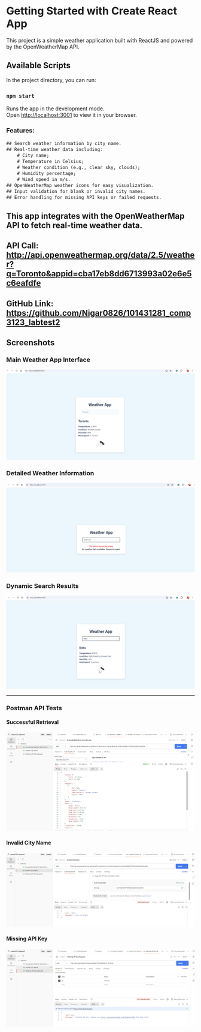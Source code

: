 # Getting Started with Create React App

This project is a simple weather application built with ReactJS and powered by the OpenWeatherMap API.

## Available Scripts

In the project directory, you can run:

### `npm start`

Runs the app in the development mode.\
Open [http://localhost:3001](http://localhost:3001) to view it in your browser.

### Features:
    ## Search weather information by city name.
    ## Real-time weather data including:
        # City name;
        # Temperature in Celsius;
        # Weather condition (e.g., clear sky, clouds);
        # Humidity percentage;
        # Wind speed in m/s.
    ## OpenWeatherMap weather icons for easy visualization.
    ## Input validation for blank or invalid city names.
    ## Error handling for missing API keys or failed requests.

## This app integrates with the OpenWeatherMap API to fetch real-time weather data.

## API Call: http://api.openweathermap.org/data/2.5/weather?q=Toronto&appid=cba17eb8dd6713993a02e6e5c6eafdfe

## GitHub Link: https://github.com/Nigar0826/101431281_comp3123_labtest2

## Screenshots

### Main Weather App Interface
![Dynamic Search Functionality - Weather App 1](./screenshots/Weather_app1.png)

### Detailed Weather Information
![Dynamic Search Functionality - Weather App 2](./screenshots/Weather_app2.png)

### Dynamic Search Results
![Dynamic Search Functionality - Weather App 3](./screenshots/Weather_app3.png)

---

### Postman API Tests

#### Successful Retrieval
![Successful Weather Data Retrieval (GET Request)](./screenshots/Successful_Retrieval.png)

#### Invalid City Name
![Invalid City Name (GET Request)](./screenshots/Invalid_City_Name.png)

#### Missing API Key
![Missing API Key Request](./screenshots/Missing_API_Key.png)


